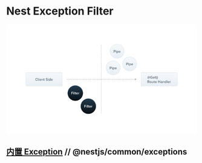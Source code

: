# Nest Exception Filter

![Nest Exception Filter](../public/images/3a4fdf499c5fa87fc4e6494dc27f5f1e69105d353b6f2122e128a38a1a23487b.png)  

## [内置 Exception](https://docs.nestjs.com/exception-filters) // @nestjs/common/exceptions